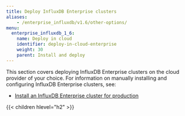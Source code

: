 ```yaml
---
title: Deploy InfluxDB Enterprise clusters
aliases:
    - /enterprise_influxdb/v1.6/other-options/
menu:
  enterprise_influxdb_1_6:
    name: Deploy in cloud
    identifier: deploy-in-cloud-enterprise
    weight: 30
    parent: Install and deploy
---
```


This section covers deploying InfluxDB Enterprise clusters on the cloud provider of your choice.
For information on manually installing and configuring InfluxDB Enterprise clusters, see:

* [Install an InfluxDB Enterprise cluster for production](/enterprise_influxdb/v1.6/install-and-deploy/production_installation/)

{{< children hlevel="h2" >}}